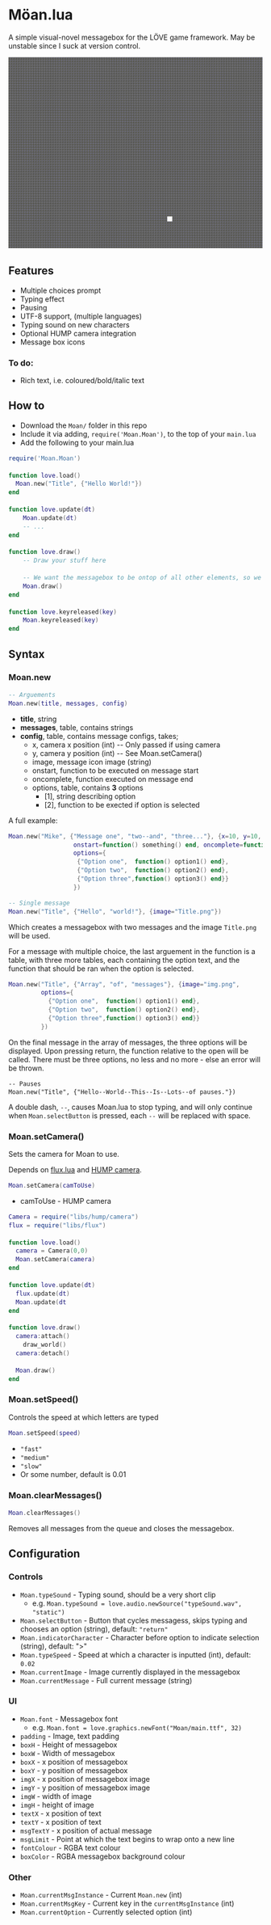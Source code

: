 # Möan.lua

A simple visual-novel messagebox for the LÖVE game framework.
May be unstable since I suck at version control.

![Preview of Moan.lua](preview.gif)

## Features

- Multiple choices prompt
- Typing effect
- Pausing
- UTF-8 support, (multiple languages)
- Typing sound on new characters
- Optional HUMP camera integration
- Message box icons


### To do:

- Rich text, i.e. coloured/bold/italic text

## How to

* Download the `Moan/` folder in this repo
* Include it via adding, `require('Moan.Moan')`, to the top of your `main.lua`
* Add the following to your main.lua

```lua
require('Moan.Moan')

function love.load()
  Moan.new("Title", {"Hello World!"})
end

function love.update(dt)
    Moan.update(dt)
    -- ...
end

function love.draw()
    -- Draw your stuff here

    -- We want the messagebox to be ontop of all other elements, so we draw it last
    Moan.draw()
end

function love.keyreleased(key)
    Moan.keyreleased(key)
end
```

## Syntax

### Moan.new

```lua
-- Arguements
Moan.new(title, messages, config)
```
- **title**, string
- **messages**, table, contains strings
- **config**, table, contains message configs, takes;
  * x, camera x position (int) -- Only passed if using camera
  * y, camera y position (int) -- See Moan.setCamera()
  * image, message icon image (string)
  * onstart, function to be executed on message start
  * oncomplete, function executed on message end
  * options, table, contains **3** options
    - [1], string describing option
    - [2], function to be exected if option is selected

A full example:

```lua
Moan.new("Mike", {"Message one", "two--and", "three..."}, {x=10, y=10, image="Image.png",
                  onstart=function() something() end, oncomplete=function() something() end,
                  options={
                   {"Option one",  function() option1() end},
                   {"Option two",  function() option2() end},
                   {"Option three",function() option3() end}}
                  })
```

```lua
-- Single message
Moan.new("Title", {"Hello", "world!"}, {image="Title.png"})
```
Which creates a messagebox with two messages and the image `Title.png` will be used.

For a message with multiple choice, the last arguement in the function is a table, with three more tables, each containing the option text, and the function that should be ran when the option is selected.
```lua
Moan.new("Title", {"Array", "of", "messages"}, {image="img.png",
         options={
           {"Option one",  function() option1() end},
           {"Option two",  function() option2() end},
           {"Option three",function() option3() end}}
         })
```

On the final message in the array of messages, the three options will be displayed. Upon pressing return, the function relative to the open will be called.
There must be three options, no less and no more - else an error will be thrown.

```
-- Pauses
Moan.new("Title", {"Hello--World--This--Is--Lots--of pauses."})
```

A double dash, `--`, causes Moan.lua to stop typing, and will only continue when `Moan.selectButton` is pressed, each `--` will be replaced with space.

### Moan.setCamera()
Sets the camera for Moan to use.

Depends on [flux.lua](https://github.com/rxi/flux) and [HUMP camera](https://github.com/vrld/hump).

```lua
Moan.setCamera(camToUse)
```

- camToUse - HUMP camera

```lua
Camera = require("libs/hump/camera")
flux = require("libs/flux")

function love.load()
  camera = Camera(0,0)
  Moan.setCamera(camera)
end

function love.update(dt)
  flux.update(dt)
  Moan.update(dt
end

function love.draw()
  camera:attach()
    draw_world()
  camera:detach()

  Moan.draw()
end
```

### Moan.setSpeed()

Controls the speed at which letters are typed

```lua
Moan.setSpeed(speed)
```

- `"fast"`
- `"medium"`
- `"slow"`
- Or some number, default is 0.01

### Moan.clearMessages()

```lua
Moan.clearMessages()
```

Removes all messages from the queue and closes the messagebox.

## Configuration

### Controls
* `Moan.typeSound` - Typing sound, should be a very short clip
  - e.g. `Moan.typeSound = love.audio.newSource("typeSound.wav", "static")`
* `Moan.selectButton` - Button that cycles messagess, skips typing and chooses an option (string), default: `"return"`
* `Moan.indicatorCharacter` - Character before option to indicate selection (string), default: ">"
* `Moan.typeSpeed` - Speed at which a character is inputted (int), default: `0.02`
* `Moan.currentImage` - Image currently displayed in the messagebox
* `Moan.currentMessage` - Full current message (string)

### UI
* `Moan.font` - Messagebox font
  - e.g. `Moan.font = love.graphics.newFont("Moan/main.ttf", 32)`
* `padding` - Image, text padding
* `boxH` - Height of messagebox
* `boxW` - Width of messagebox
* `boxX` - x position of messagebox
* `boxY` - y position of messagebox
* `imgX` - x position of messagebox image
* `imgY` - y position of messagebox image
* `imgW` - width of image
* `imgH` - height of image
* `textX` - x position of text
* `textY` - x position of text
* `msgTextY` - x position of actual message
* `msgLimit` - Point at which the text begins to wrap onto a new line
* `fontColour` - RGBA text colour
* `boxColor` - RGBA messagebox background colour

### Other
* `Moan.currentMsgInstance` - Current `Moan.new` (int)
* `Moan.currentMsgKey` - Current key in the `currentMsgInstance` (int)
* `Moan.currentOption` - Currently selected option (int)